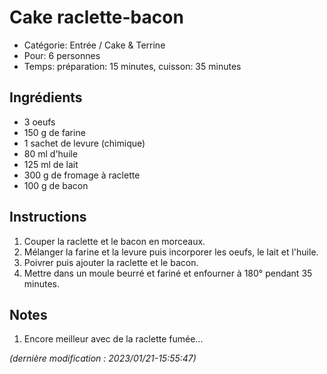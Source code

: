 # Cake raclette-bacon

* Catégorie: Entrée / Cake &amp; Terrine
* Pour: 6 personnes
* Temps: préparation: 15 minutes, cuisson: 35 minutes

## Ingrédients
* 3 oeufs
* 150 g de farine
* 1 sachet de levure (chimique)
* 80 ml d'huile
* 125 ml de lait
* 300 g de fromage à raclette
* 100 g de bacon

## Instructions
1. Couper la raclette et le bacon en morceaux.
1. Mélanger la farine et la levure puis incorporer les oeufs, le lait et l'huile.
1. Poivrer puis ajouter la raclette et le bacon.
1. Mettre dans un moule beurré et fariné et enfourner à 180° pendant 35 minutes.

## Notes
1. Encore meilleur avec de la raclette fumée...

_(dernière modification : 2023/01/21-15:55:47)_

